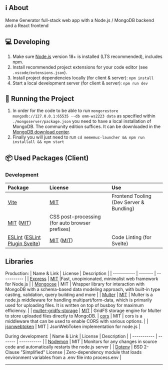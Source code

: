 ## ℹ️ About
Meme Generator full-stack web app with a Node.js / MongoDB backend and a React frontend

## 💻 Developing
1. Make sure [Node.js](https://nodejs.org/) version 18+ is installed (LTS recommended), includes npm.
2. Install recommended project extensions for your code editor (see `.vscode/extensions.json`).
3. Install project dependencies locally (for client & server): `npm install`
4. Start a local development server (for client & server): `npm run dev`

## 🏃 Running the Project
1. In order for the code to be able to run `mongorestore mongodb://127.0.0.1:65535 --db omm-ws2223 data` as specified within `./mongoserver/package.json` you need to have a local installation of MongoDB. The community edition suffices. It can be downloaded in the [MongoDB download center](https://www.mongodb.com/try/download/community).
2. Finally you will just need to run `cd mememuc-launcher && npm run installall && npm start`

## 📦 Used Packages (Client)
### Development
| Package | License | Use |
|:--- |:--- |:--- |
| [Vite](https://www.npmjs.com/package/vite) | [MIT](https://github.com/vitejs/vite/blob/main/LICENSE) | Frontend Tooling (Dev Server & Bundling)
| [MIT](https://github.com/postcss/postcss/blob/main/LICENSE) ([MIT](https://github.com/postcss/autoprefixer/blob/main/LICENSE)) | CSS post-processing (for auto browser prefixes)
| [ESLint](https://www.npmjs.com/package/eslint) ([ESLint Plugin Svelte](https://www.npmjs.com/package/eslint-plugin-svelte)) | [MIT](https://github.com/eslint/eslint/blob/main/LICENSE) ([MIT](https://github.com/ota-meshi/eslint-plugin-svelte/blob/main/LICENSE)) | Code Linting (for Svelte)

## Libraries
Production:
| Name & Link | License | Description |
| ----------- | ------- | ----------- |
| [Express](https://expressjs.com/) | [MIT](https://github.com/expressjs/express/blob/master/LICENSE) |Fast, unopinionated, minimalist web framework for Node.js |
| [Mongoose](https://mongoosejs.com/) | MIT | Wrapper library for interaction with MongoDB with a schema-based data modeling approach, with built-in type casting, validation, query building and more | 
| [Multer](https://github.com/expressjs/multer) | [MIT](https://github.com/expressjs/multer/blob/master/LICENSE) | Multer is a node.js middleware for handling multipart/form-data, which is primarily used for uploading files. It is written on top of busboy for maximum efficiency. |
| [multer-gridfs-storage](https://github.com/devconcept/multer-gridfs-storage) | [MIT](https://github.com/devconcept/multer-gridfs-storage/blob/master/LICENSE) | GridFS storage engine for Multer to store uploaded files directly to MongoDB.
| [cors](https://www.npmjs.com/package/cors) | MIT | cors is a middleware that can be used to enable CORS with various options. |
| [jsonwebtoken](https://www.npmjs.com/package/jsonwebtoken) | MIT | JsonWebToken implementation for node.js |

During development:
| Name & Link | License | Description |
| ----------- | ------- | ----------- |
| [Nodemon](https://nodemon.io/) | MIT | Monitors for any changes in source code and automatically restarts the node.js server |
| [Dotenv](https://github.com/motdotla/dotenv) | BSD 2-Clause "Simplified" License | Zero-dependency module that loads environment variables from a .env file into process.env |

---
